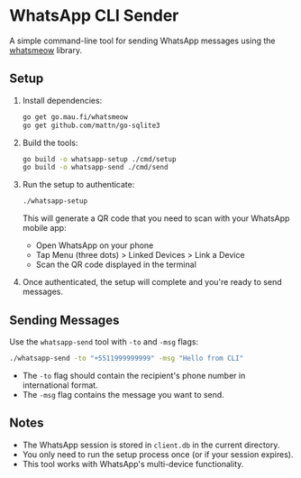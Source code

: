 # WhatsApp CLI Sender

A simple command-line tool for sending WhatsApp messages using the [whatsmeow](https://github.com/tulir/whatsmeow) library.

## Setup

1. Install dependencies:

   ```bash
   go get go.mau.fi/whatsmeow
   go get github.com/mattn/go-sqlite3
   ```

2. Build the tools:

   ```bash
   go build -o whatsapp-setup ./cmd/setup
   go build -o whatsapp-send ./cmd/send
   ```

3. Run the setup to authenticate:

   ```bash
   ./whatsapp-setup
   ```

   This will generate a QR code that you need to scan with your WhatsApp mobile app:

   - Open WhatsApp on your phone
   - Tap Menu (three dots) > Linked Devices > Link a Device
   - Scan the QR code displayed in the terminal

4. Once authenticated, the setup will complete and you're ready to send messages.

## Sending Messages

Use the `whatsapp-send` tool with `-to` and `-msg` flags:

```bash
./whatsapp-send -to "+5511999999999" -msg "Hello from CLI"
```

- The `-to` flag should contain the recipient's phone number in international format.
- The `-msg` flag contains the message you want to send.

## Notes

- The WhatsApp session is stored in `client.db` in the current directory.
- You only need to run the setup process once (or if your session expires).
- This tool works with WhatsApp's multi-device functionality.
